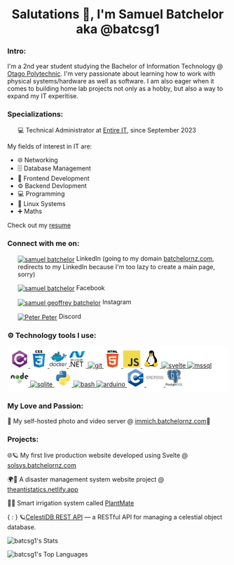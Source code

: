 <h1 align="center">Salutations 👋, I'm Samuel Batchelor aka @batcsg1</h1>

<h3>Intro:</h3>
<p>I'm a 2nd year student studying the Bachelor of Information Technology @ <a href="https://www.op.ac.nz">Otago Polytechnic</a>.
I'm very passionate about learning how to work with physical systems/hardware as well as software. I am also eager when it comes to building home lab projects not only as a hobby, but also a way to expand my IT experitise.</p>

<h3>Specializations:</h3>
<ul style="list-style: none;">
    <li><p>💻 Technical Administrator at <a href="https://entireit.nz"/>Entire IT</a>, since September 2023</p></li>
</ul>
<p>My fields of interest in IT are:</p>
<ul>
    <li>🌐 Networking </li>
    <li>🗄️ Database Management</li>
    <li>🎨 Frontend Development</li>
    <li>⚙️ Backend Devlopment</li>
    <li>💻 Programming</li>
    <li>🐧 Linux Systems</li>
    <li>➕ Maths</li>
</ul>
<p>Check out my <a href="https://github.com/user-attachments/files/18730456/Samuel.Batchelor.-.Resume.pdf">resume</a></p>


<h3 align="left">Connect with me on:</h3>
<ul style="list-style: none;">
    <li>
        <p>
            <a href="https://www.linkedin.com/in/samuel-batchelor-522145262" target="blank"><img align="center" src="https://raw.githubusercontent.com/rahuldkjain/github-profile-readme-generator/master/src/images/icons/Social/linked-in-alt.svg" alt="samuel batchelor" height="30" width="40" /></a> LinkedIn (going to my domain <a href="https://batchelornz.com">batchelornz.com</a>, redirects to my LinkedIn because I'm too lazy to create a main page, sorry)
        </p>
    </li>
    <li>
        <p>
            <a href="https://www.facebook.com/samuel.batchelor2005" target="blank"><img align="center" src="https://raw.githubusercontent.com/rahuldkjain/github-profile-readme-generator/master/src/images/icons/Social/facebook.svg" alt="samuel batchelor" height="30" width="40" /></a> Facebook
        </p>
    </li>
    <li>
        <p>
            <a href="https://www.instagram.com/samuelbatchelor._.2005" target="blank"><img align="center" src="https://raw.githubusercontent.com/rahuldkjain/github-profile-readme-generator/master/src/images/icons/Social/instagram.svg" alt="samuel geoffrey batchelor" height="30" width="40" /></a> Instagram
        </p>
    </li>
    <li>
        <p>
            <a href="https://www.youtube.com/watch?v=dQw4w9WgXcQ" target="blank"><img align="center" src="https://raw.githubusercontent.com/rahuldkjain/github-profile-readme-generator/master/src/images/icons/Social/discord.svg" alt="Peter Peter" height="30" width="40" /></a> Discord
        </p>
    </li>
</ul>

<h3 align="left">⚙️ Technology tools I use:</h3>
<p style="padding: 8px; background-color: white; text-align: left;"> 
    <a href="https://www.w3schools.com/cs/" target="_blank" rel="noreferrer"> <img src="https://raw.githubusercontent.com/devicons/devicon/master/icons/csharp/csharp-original.svg" alt="csharp" title="C#" width="40" height="40"/> </a> 
    <a href="https://www.w3schools.com/css/" target="_blank" rel="noreferrer"> <img src="https://raw.githubusercontent.com/devicons/devicon/master/icons/css3/css3-original-wordmark.svg" alt="css3" title="CSS" width="40" height="40"/> </a> 
    <a href="https://www.docker.com/" target="_blank" rel="noreferrer"> <img src="https://raw.githubusercontent.com/devicons/devicon/master/icons/docker/docker-original-wordmark.svg" alt="docker" title="Docker" width="40" height="40"/> </a> 
    <a href="https://dotnet.microsoft.com/" target="_blank" rel="noreferrer"> <img src="https://raw.githubusercontent.com/devicons/devicon/master/icons/dot-net/dot-net-original-wordmark.svg" alt="dotnet" title=".NET" width="40" height="40"/> </a> 
    <a href="https://git-scm.com/" target="_blank" rel="noreferrer"> <img src="https://www.vectorlogo.zone/logos/git-scm/git-scm-icon.svg" alt="git" title="Git" width="40" height="40"/> </a> 
    <a href="https://www.w3.org/html/" target="_blank" rel="noreferrer"> <img src="https://raw.githubusercontent.com/devicons/devicon/master/icons/html5/html5-original-wordmark.svg" alt="html5" title="HTML" width="40" height="40"/> </a> 
    <a href="https://developer.mozilla.org/en-US/docs/Web/JavaScript" target="_blank" rel="noreferrer"> <img src="https://raw.githubusercontent.com/devicons/devicon/master/icons/javascript/javascript-original.svg" alt="javascript" title="Javascript" width="40" height="40"/> </a> 
    <a href="https://www.linux.org/" target="_blank" rel="noreferrer"> <img src="https://raw.githubusercontent.com/devicons/devicon/master/icons/linux/linux-original.svg" alt="linux" title="Linux" width="40" height="40"/> </a> 
    <a href="https://svelte.dev" target="_blank" rel="noreferrer"> <img src="https://upload.wikimedia.org/wikipedia/commons/1/1b/Svelte_Logo.svg" alt="svelte" title="Svelte" width="40" height="40"/> </a> 
    <a href="https://www.microsoft.com/en-us/sql-server" target="_blank" rel="noreferrer"> <img src="https://www.svgrepo.com/show/303229/microsoft-sql-server-logo.svg" alt="mssql" title="Microsoft SQL Server" width="40" height="40"/> </a> 
    <a href="https://nodejs.org" target="_blank" rel="noreferrer"> <img src="https://raw.githubusercontent.com/devicons/devicon/master/icons/nodejs/nodejs-original-wordmark.svg" alt="nodejs" title="Node.js" width="40" height="40"/> </a> 
    <a href="https://www.sqlite.org/" target="_blank" rel="noreferrer"> <img src="https://www.vectorlogo.zone/logos/sqlite/sqlite-icon.svg" alt="sqlite" title="SQLite" width="40" height="40"/> </a>
    <a href="https://www.python.org" target="_blank" rel="noreferrer"> <img src="https://raw.githubusercontent.com/devicons/devicon/master/icons/python/python-original.svg" alt="python" title="Python" width="40" height="40"/> </a> <a href="https://www.sqlite.org/" target="_blank" rel="noreferrer"></a>
    <a href="https://www.gnu.org/software/bash/" target="_blank" rel="noreferrer"> <img src="https://www.vectorlogo.zone/logos/gnu_bash/gnu_bash-icon.svg" alt="bash" title="BASH" width="40" height="40"/> </a>
    <a href="https://www.arduino.cc/" target="_blank" rel="noreferrer"> <img src="https://cdn.worldvectorlogo.com/logos/arduino-1.svg" alt="arduino" title="Arduino" width="40" height="40"/> </a> <a href="https://www.w3schools.com/cpp/" target="_blank" rel="noreferrer"> <img src="https://raw.githubusercontent.com/devicons/devicon/master/icons/cplusplus/cplusplus-original.svg" alt="cplusplus" title="C++" width="40" height="40"/> </a> <a href="https://expressjs.com" target="_blank" rel="noreferrer"> <img src="https://raw.githubusercontent.com/devicons/devicon/master/icons/express/express-original-wordmark.svg" alt="express" title="Express.js" width="40" height="40"/> </a> <a href="https://www.postgresql.org" target="_blank" rel="noreferrer"> <img src="https://raw.githubusercontent.com/devicons/devicon/master/icons/postgresql/postgresql-original-wordmark.svg" alt="postgresql" title="PostgreSQL" width="40" height="40"/> </a>
</p>

<h3 align="left">My Love and Passion:</h3>
<p>📸 My self-hosted photo and video server @ <a href="https://immich.batchelornz.com">immich.batchelornz.com</a>🎥</p>

<h3>Projects:</h3>
<p>🌐🪐 My first live production website developed using Svelte @ <a href="https://solsys.batchelornz.com">solsys.batchelornz.com</a></p>
<p>🌍🚨 A disaster management system website project @ <a href="https://theantistatics.netlify.app">theantistatics.netlify.app</a></p>
<p>🌱💦 Smart irrigation system called <a href="https://github.com/batcsg1/PlantMate">PlantMate</a></p>
<p>{ : } 🪐<a href="https://github.com/otago-polytechnic-bit-courses/id607001-s1-25-batcsg1/tree/project">CelestiDB REST API</a> — a RESTful API for managing a celestial object database.</p>


![batcsg1's Stats](https://github-readme-stats.vercel.app/api?username=batcsg1&theme=cobalt&show_icons=true&hide_border=false&count_private=true)

![batcsg1's Top Languages](https://github-readme-stats.vercel.app/api/top-langs/?username=batcsg1&theme=cobalt&show_icons=true&hide_border=false&layout=compact)
